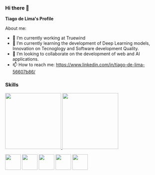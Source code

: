 ### Hi there 👋

**Tiago de Lima's Profile**

About me:

- 🔭 I’m currently working at Truewind
- 🌱 I’m currently learning the development of Deep Learning models, Innovation on Tecnoglogy and Software development Quality.
- 👯 I’m looking to collaborate on the development of web and AI applications.
- 📫 How to reach me: https://www.linkedin.com/in/tiago-de-lima-56607b86/


### Skills

<div>
<a href='https://github.com/Tiagoblima/Tiagoblima/'>
  <img height='180em' src='https://github-readme-stats.vercel.app/api?username=Tiagoblima&show_icons=true&count_private=true'/>
  <img height='180em' src='https://github-readme-stats.vercel.app/api/top-langs/?username=Tiagoblima&layout=compact&langs_count=16&count_private=true'/>
<div/>


[<img src="https://cdn.iconscout.com/icon/free/png-512/bootstrap-226077.png"
width=50 />](https://getbootstrap.com/) [<img src="https://static.thenounproject.com/png/3451812-200.png" 
width=50 />](https://reactjs.org/) [<img src=https://img.icons8.com/color/452/nodejs.png
width=50/>](https://nodejs.org/en/)
[<img src=https://upload.wikimedia.org/wikipedia/commons/thumb/1/10/PyTorch_logo_icon.svg/512px-PyTorch_logo_icon.svg.png width=50/>](https://pytorch.org/)
[<img src=https://upload.wikimedia.org/wikipedia/commons/c/cb/Python_for_iOS_App_Icon.png width=50/>](https://www.python.org/)

